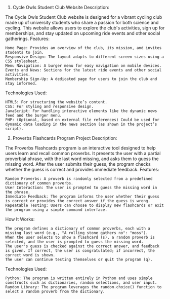 1. Cycle Owls Student Club Website
Description:

The Cycle Owls Student Club website is designed for a vibrant cycling club made up of university students who share a passion for both science and cycling. This website allows users to explore the club's activities, sign up for memberships, and stay updated on upcoming ride events and other social gatherings.
Features:

    Home Page: Provides an overview of the club, its mission, and invites students to join.
    Responsive Design: The layout adapts to different screen sizes using a CSS stylesheet.
    Menu Navigation: A burger menu for easy navigation on mobile devices.
    Events and News: Sections for the latest ride events and other social activities.
    Membership Sign-Up: A dedicated page for users to join the club and stay informed.

Technologies Used:

    HTML5: For structuring the website’s content.
    CSS: For styling and responsive design.
    JavaScript: For handling interactive elements like the dynamic news feed and the burger menu.
    PHP: (Optional, based on external file references) Could be used for dynamic data loading in the news section (as shown in the project’s script).
    
2. Proverbs Flashcards Program Project Description:

The Proverbs Flashcards program is an interactive tool designed to help users learn and recall common proverbs. It presents the user with a partial proverbial phrase, with the last word missing, and asks them to guess the missing word. After the user submits their guess, the program checks whether the guess is correct and provides immediate feedback.
Features:

    Random Proverbs: A proverb is randomly selected from a predefined dictionary of common proverbs.
    User Interaction: The user is prompted to guess the missing word in the phrase.
    Immediate Feedback: The program informs the user whether their guess is correct or provides the correct answer if the guess is wrong.
    Repeatable Testing: Users can choose to display new flashcards or exit the program using a simple command interface.

How It Works:

    The program defines a dictionary of common proverbs, each with a missing last word (e.g., "A rolling stone gathers no": "moss").
    When the user selects to show a flashcard (s), a random proverb is selected, and the user is prompted to guess the missing word.
    The user's guess is checked against the correct answer, and feedback is given. If correct, the user is congratulated; if incorrect, the correct word is shown.
    The user can continue testing themselves or quit the program (q).

Technologies Used:

    Python: The program is written entirely in Python and uses simple constructs such as dictionaries, random selections, and user input.
    Random Library: The program leverages the random.choice() function to select a random proverb from the dictionary.
